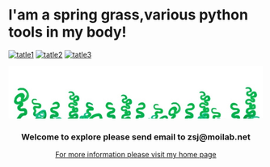 # I'am a spring grass,various python tools in my body!

[![tatle1](https://img.shields.io/badge/CI-parssing-green?style=plastic&color=blue&logo=github&logoColor=green)](https://github.com/Springrass)
[![tatle2](https://img.shields.io/badge/Python-Algorithms-greeen?style=plastic&color=green&logo=python&logoColor=blue)](https://github.com/Springrass/Python)
[![tatle3]((https://img.shields.io/badge/Chat-Gitter-ff69b4.svg?label=Chat&logo=gitter&style=flat-square))](https://gitter.im/Spring-Grass/community?utm_source=badge&utm_medium=badge&utm_campaign=pr-badge)

![image1](https://github.com/Springrass/first_grass/blob/main/Album/cleaned.jpg)
<h3 align="center">Welcome to explore please send email to zsj@moilab.net</h5>
<p align="center">
<a href="https://github.com/Springrass">For more information please visit my home page</a>
</p>

